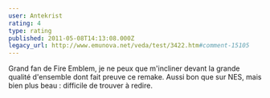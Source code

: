 ```yaml
---
user: Antekrist
rating: 4
type: rating
published: 2011-05-08T14:13:08.000Z
legacy_url: http://www.emunova.net/veda/test/3422.htm#comment-15105
---
```

Grand fan de Fire Emblem, je ne peux que m'incliner devant la grande qualité d'ensemble dont fait preuve ce remake. Aussi bon que sur NES, mais bien plus beau : difficile de trouver à redire.
